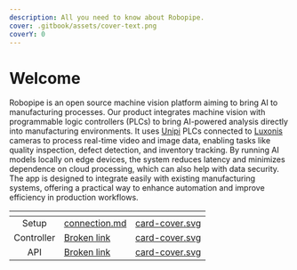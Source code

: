 ```yaml
---
description: All you need to know about Robopipe.
cover: .gitbook/assets/cover-text.png
coverY: 0
---
```


# Welcome

Robopipe is an open source machine vision platform aiming to bring AI to manufacturing processes. Our product integrates machine vision with programmable logic controllers (PLCs) to bring AI-powered analysis directly into manufacturing environments. It uses [Unipi](https://www.unipi.technology/cs/) PLCs connected to [Luxonis](https://www.luxonis.com/) cameras to process real-time video and image data, enabling tasks like quality inspection, defect detection, and inventory tracking. By running AI models locally on edge devices, the system reduces latency and minimizes dependence on cloud processing, which can also help with data security. The app is designed to integrate easily with existing manufacturing systems, offering a practical way to enhance automation and improve efficiency in production workflows.

<table data-view="cards" data-full-width="false"><thead><tr><th align="center"></th><th data-hidden data-card-target data-type="content-ref"></th><th data-hidden data-card-cover data-type="files"></th></tr></thead><tbody><tr><td align="center">Setup</td><td><a href="getting-started/connection.md">connection.md</a></td><td><a href=".gitbook/assets/card-cover.svg">card-cover.svg</a></td></tr><tr><td align="center">Controller</td><td><a href="broken-reference">Broken link</a></td><td><a href=".gitbook/assets/card-cover.svg">card-cover.svg</a></td></tr><tr><td align="center">API</td><td><a href="broken-reference">Broken link</a></td><td><a href=".gitbook/assets/card-cover.svg">card-cover.svg</a></td></tr></tbody></table>
